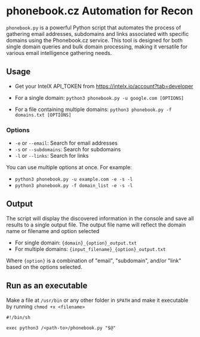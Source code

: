 # phonebook.cz Automation for Recon

`phonebook.py` is a powerful Python script that automates the process of gathering email addresses, subdomains and links associated with specific domains using the Phonebook.cz service. This tool is designed for both single domain queries and bulk domain processing, making it versatile for various email intelligence gathering needs.

## Usage

- Get your IntelX API_TOKEN from https://intelx.io/account?tab=developer

- For a single domain:
`python3 phonebook.py -u google.com [OPTIONS]`
- For a file containing multiple domains:
`python3 phonebook.py -f domains.txt [OPTIONS]`

### Options

- `-e` or `--email`: Search for email addresses
- `-s` or `--subdomains`: Search for subdomains
- `-l` or `--links`: Search for links

You can use multiple options at once. For example:
- `python3 phonebook.py -u example.com -e -s -l`
- `python3 phonebook.py -f domain_list -e -s -l`

## Output

The script will display the discovered information in the console and save all results to a single output file. The output file name will reflect the domain name or filename and option selected

- For single domain: `{domain}_{option}_output.txt`
- For multiple domains: `{input_filename}_{option}_output.txt`

Where `{option}` is a combination of "email", "subdomain", and/or "link" based on the options selected.

## Run as an executable

Make a file at `/usr/bin` or any other folder in `$PATH` and make it executable by running `chmod +x <filename>`

```
#!/bin/sh

exec python3 /<path-to>/phonebook.py "$@"

```
